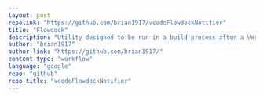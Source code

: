 ```yaml
---
layout: post
repolink: "https://github.com/brian1917/vcodeFlowdockNotifier"
title: "Flowdock"
description: "Utility designed to be run in a build process after a Veracode scan to notify a Flowdock flow that the scan completed. Optional to include policy compliance info in notification."
author: "brian1917"
author-link: "https://github.com/brian1917/"
content-type: "workflow"
language: "google"
repo: "github"
repo_title: "vcodeFlowdockNotifier"
---
```

